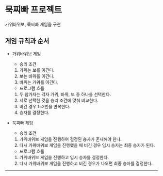 # 묵찌빠 프로젝트
가위바위보, 묵찌빠 게임을 구현

## 게임 규칙과 순서
* 가위바위보 게임
    * 승리 조건
    1. 가위는 보를 이긴다.
    2. 보는 바위를 이긴다.
    3. 바위는 가위를 이긴다.
    
    * 프로그램 흐름
    1. 두 참가자는 각자 가위, 바위, 보 중 하나를 선택한다.
    2. 서로 선택한 것을 승리 조건에 맞춰 비교한다.
    3. 비긴 경우 1~2번을 반복한다.
    4. 승자를 결정한다.
    
* 묵찌빠 게임
    * 승리 조건
    1. 가위바위보 게임을 진행하여 결정된 승자가 존재해야 한다.
    2. 다시 가위바위보 게임을 진행했을 때 비긴 경우 임시 승자는 최종 승자가 된다.
    
    * 프로그램 흐름
    1. 가위바위보 게임을 진행하고 임시 승자를 결정한다.
    2. 다시 가위바위보 게임을 진행하고 비긴 경우가 나오면 최종 승자를 결정한다.
    
--------------------------------------------------



